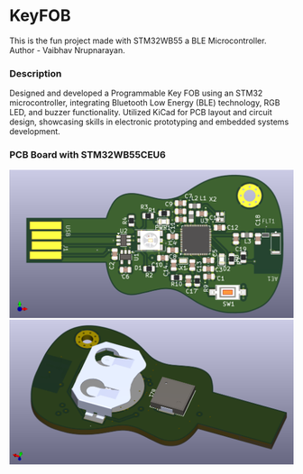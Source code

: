 # KeyFOB
 This is the fun project made with STM32WB55 a BLE Microcontroller.
 <br>
 Author - Vaibhav Nrupnarayan.

 ### Description 
Designed and developed a Programmable Key FOB using an STM32 microcontroller, integrating Bluetooth Low Energy (BLE) technology, RGB LED, and buzzer functionality. Utilized KiCad for PCB layout and circuit design, showcasing skills in electronic prototyping and embedded systems development.
### PCB Board with STM32WB55CEU6
<img src="Docs/Screenshot PCB.png" alt="Italian Trulli">
<img src="Docs/Screenshot PCB back.png" alt="Italian Trulli">

